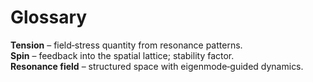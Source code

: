 # Glossary

**Tension** – field‑stress quantity from resonance patterns.  
**Spin** – feedback into the spatial lattice; stability factor.  
**Resonance field** – structured space with eigenmode‑guided dynamics.
